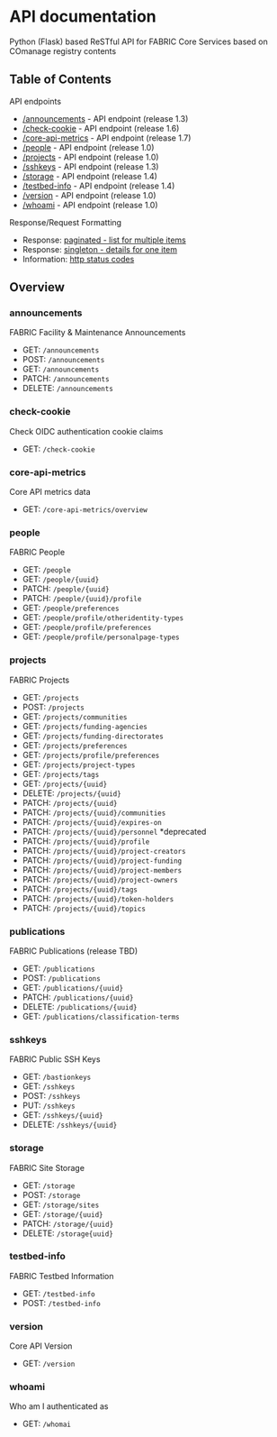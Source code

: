 # API documentation

Python (Flask) based ReSTful API for FABRIC Core Services based on COmanage registry contents

## Table of Contents

API endpoints

- [/announcements](./announcements.md) - API endpoint (release 1.3)
- [/check-cookie](./check-cookie.md) - API endpoint (release 1.6)
- [/core-api-metrics](./core-api-metrics.md) - API endpoint (release 1.7)
- [/people](./people.md) - API endpoint (release 1.0)
- [/projects](./projects.md) - API endpoint (release 1.0)
- [/sshkeys](./sshkeys.md) - API endpoint (release 1.3)
- [/storage](./storage.md) - API endpoint (release 1.4)
- [/testbed-info](./testbed-info.md) - API endpoint (release 1.4)
- [/version](./version.md) - API endpoint (release 1.0)
- [/whoami](./whoami.md) - API endpoint (release 1.0)

Response/Request Formatting

- Response: [paginated - list for multiple items](./pagination.md)
- Response: [singleton - details for one item](./singleton.md)
- Information: [http status codes](./status-codes.md)

## Overview

### announcements
FABRIC Facility & Maintenance Announcements

- GET: `/announcements`
- POST: `/announcements`
- GET: `/announcements`
- PATCH: `/announcements`
- DELETE: `/announcements`

### check-cookie
Check OIDC authentication cookie claims

- GET: `/check-cookie`

### core-api-metrics
Core API metrics data

- GET: `/core-api-metrics/overview`

### people
FABRIC People

- GET: `/people`
- GET: `/people/{uuid}`
- PATCH: `/people/{uuid}`
- PATCH: `/people/{uuid}/profile`
- GET: `/people/preferences`
- GET: `/people/profile/otheridentity-types`
- GET: `/people/profile/preferences`
- GET: `/people/profile/personalpage-types`

### projects
FABRIC Projects

- GET: `/projects`
- POST: `/projects`
- GET: `/projects/communities`
- GET: `/projects/funding-agencies`
- GET: `/projects/funding-directorates`
- GET: `/projects/preferences`
- GET: `/projects/profile/preferences`
- GET: `/projects/project-types`
- GET: `/projects/tags`
- GET: `/projects/{uuid}`
- DELETE: `/projects/{uuid}`
- PATCH: `/projects/{uuid}`
- PATCH: `/projects/{uuid}/communities`
- PATCH: `/projects/{uuid}/expires-on`
- PATCH: `/projects/{uuid}/personnel` *deprecated
- PATCH: `/projects/{uuid}/profile`
- PATCH: `/projects/{uuid}/project-creators`
- PATCH: `/projects/{uuid}/project-funding`
- PATCH: `/projects/{uuid}/project-members`
- PATCH: `/projects/{uuid}/project-owners`
- PATCH: `/projects/{uuid}/tags`
- PATCH: `/projects/{uuid}/token-holders`
- PATCH: `/projects/{uuid}/topics`

### publications
FABRIC Publications (release TBD)

- GET: `/publications`
- POST: `/publications`
- GET: `/publications/{uuid}`
- PATCH: `/publications/{uuid}`
- DELETE: `/publications/{uuid}`
- GET: `/publications/classification-terms`

### sshkeys
FABRIC Public SSH Keys

- GET: `/bastionkeys`
- GET: `/sshkeys`
- POST: `/sshkeys`
- PUT: `/sshkeys`
- GET: `/sshkeys/{uuid}`
- DELETE: `/sshkeys/{uuid}`

### storage
FABRIC Site Storage

- GET: `/storage`
- POST: `/storage`
- GET: `/storage/sites`
- GET: `/storage/{uuid}`
- PATCH: `/storage/{uuid}`
- DELETE: `/storage{uuid}`

### testbed-info
FABRIC Testbed Information

- GET: `/testbed-info`
- POST: `/testbed-info`

### version
Core API Version

- GET: `/version`

### whoami
Who am I authenticated as

- GET: `/whomai`
